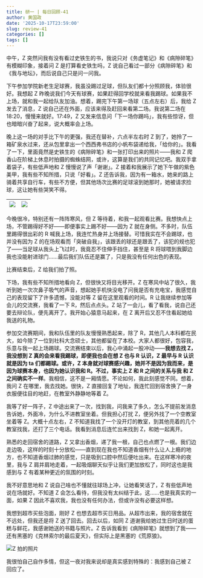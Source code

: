 ```yaml
---
title: 研一 | 每日回顾-41
author: 黄国政
date: '2025-10-17T23:59:00'
slug: review-41
categories: []
tags: []
---
```


<!--more-->

中午，Z 突然问我有没有看过史铁生的书，我说只对《务虚笔记》和《病隙碎笔》有模糊印象，接着问 Z 是打算看史铁生吗，Z 说自己看过一部分《病隙碎笔》和《我与地坛》，而后说自己只是问一问我。

下午参加学院新老生足球赛，我虽没踢过足球，但队友们都十分照顾我，体验很好。我想起 Z 昨晚说我们今天有球赛，如果赶得回学校就来看我踢球。如果我不上场，就和我一起给队友加油。想着，踢完下午第一场球（五点左右）后，我给 Z 发去了消息，Z 说自己还在外面，应该来得及赶回来看第二场。我说第二场在 18:20，慢慢来就好。17:49，Z 又发来信息问「下一场你踢吗」，我有些惊讶，但也暗暗兴奋了起来，说大概率会上场。

晚上这一场的对手比下午的更强，我还在替补，六点半左右时 Z 到了，她拎了一箱矿泉水过来，还从包里拿出一个西西弗书店的小帆布袋递给我，「给你的」。我看了一下，里面竟然是史铁生的《病隙碎笔》和一张打印出来的照片——我和 Z 爬香山在阶梯上休息时拍摄的蜘蛛结网，或许，这算是我们的共同记忆吧。我双手拿着袋子，有些低声地和 Z 慢慢说了声「谢谢」。Z 接着和我展示了她下午做的紫色美甲，我有些不知所措，只说「好看」。Z 还告诉我，因为有一箱水，她来的路上骑着共享自行车，有些不方便，但其他场次比赛的足球滚到她那时，她被请求捡球，这让她有些哭笑不得。

|![](https://cdn.jsdelivr.net/gh/residualsun1/blog-static/moments/2025/10/10-17-1.jpg)|![](https://cdn.jsdelivr.net/gh/residualsun1/blog-static/moments/2025/10/10-17-3.jpg)|
|:-:|:-:|

今晚很冷，特别还有一阵阵寒风，但 Z 等待着，和我一起观看比赛。我想快点上场，不管踢得好不好——即便事实上踢不好——因为 Z 就在身侧。不多时，队伍里踢得很出彩的 R 喊我上场，我连忙热身并上场接替。可惜我实在不会踢球，也并没有因为 Z 的在场观看而「突破自我」，该跟丢的球还是跟丢了，该犯的规也犯了——当足球从我头上飞过时，我竟忍不住伸手挡住，甚至是 R 将球喂到我脚边我也没能射进球门……最后我们队伍还是赢了，只是我没有任何出色的表现。

比赛结束后，Z 给我们拍了照。

下场，我有些不知所措地看向 Z，但很快又将目光移开。Z 在寒风中站了很久，我听到她一次次鼻子吸气的声音，想起她手机快没电了问我是否有充电宝，我感觉自己的表现留下了许多遗憾，没能对等 Z 留在这里观看的时间。R 让我继续参加等会儿的交流赛，我看了一下 R，然后点点头。Z 站了一会儿，看了看我，说自己还要去辩论队，便先离开了。我开始心猿意马起来，在 Z 离开后又忍不住看起她给我送的礼物。

参加交流赛期间，我和队伍里的队友慢慢熟悉起来，除了 R，其他几人本科都在民大，如今除了一位到社科大念硕士，其他都留在了本校。大家人都很好，包容我，乐意与我一起上场踢球。交流赛结束以后，我心中涌起一股冲动——**我想去找 Z，我没想到 Z 真的会来看我踢球，即便我也会在想 Z 也与 R 认识，Z 最早与 R 认识就是因为 ta 们都踢球。或许，Z 本身就对球赛感兴趣，她并不是因为我而来，是因为球赛本身，也因为她认识我和 R。不过，事实上 Z 和 R 之间的关系与我 和 Z 之间确实不一样**。我相信，这不是一厢情愿。不论如何，我此刻感觉不同。想着，我问 Z 在哪里，我去找她。很快，Z 直接回复了地址，我连忙回到宿舍换了一身衣服便往目的地赶，在教室外静静地等着 Z。

我等了好一阵子，Z 中途出来了一次，找到我，问我来了多久，怎么不提前发消息告诉她，外面冷，为什么不进教室坐着。但我担心打扰 Z，便另外找了一个空教室坐着等 Z。大概十点左右，Z 不知道我找了一个没开灯的教室，到其他亮着的几个教室找我，还打了三个电话。我看到消息后连忙出来找到 Z，和她一起离开。

熟悉的走回宿舍的道路，Z 又拿出香烟，递了我一根，自己也点燃了一根。我们边走边吸，这样的时刻十分放松——直到现在我也不知道香烟有什么让人上瘾的地方，也不知道香烟过肺的感觉，只是吸到口腔中然后便吐出来。在这样寒冷的夜里，我与 Z 肩并肩地走着，一起吸烟聊天似乎让我们更加放松了，同时这也是我感到与 Z 有着某种更近的氛围的时刻。

我不好意思地和 Z 说自己啥也不懂就往球场上冲，让她看笑话了，Z 有些低声地说在场就好。不知道 Z 会怎么看待，但我没有太纠结于此，这……也是我真实的一面，如果 Z 因此不喜欢我，我也没有任何办法，但或许没有必要这样想。

我想到超市买些泡面，刚好 Z 也想去超市买日用品。从超市出来，我的宿舍就在不远处，但我还是将 Z 送了回去。回去以后，如同 Z 道谢我给她过生日时送的蛋糕与鲜花，我感谢她送的书籍与照片。Z 告诉我看到《病隙碎笔》就想到了我——还有黑塞的《克林索尔的最后夏天》，但实际上是黑塞的《荒原狼》。

![Z 拍的照片](https://cdn.jsdelivr.net/gh/residualsun1/blog-static/moments/2025/10/10-17-2.jpg)

我很怕自己自作多情，但这一夜对我来说却是真实感到特殊的：我感到自己被 Z 回应了。